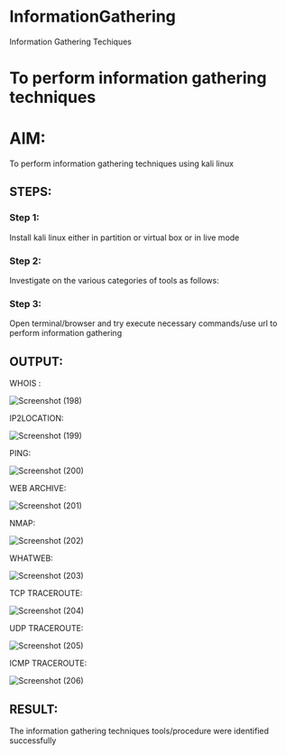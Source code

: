 # InformationGathering
Information Gathering Techiques

# To perform information gathering techniques

# AIM:

To perform information gathering techniques using kali linux 

## STEPS:

### Step 1:

Install kali linux either in partition or virtual box or in live mode

### Step 2:

Investigate on the various categories of tools as follows:

### Step 3:
Open terminal/browser and try execute necessary commands/use url to perform information gathering


## OUTPUT:
WHOIS :

![Screenshot (198)](https://github.com/user-attachments/assets/880e8bee-7945-4a44-af80-e5b4fd8b8103)

IP2LOCATION:

![Screenshot (199)](https://github.com/user-attachments/assets/2ec118d1-61d4-46d5-8e40-ab3ddcba1ff5)

PING: 

![Screenshot (200)](https://github.com/user-attachments/assets/dd3aef56-15ff-4fea-8170-407592b2c4c5)

WEB ARCHIVE:

![Screenshot (201)](https://github.com/user-attachments/assets/8ac17726-569b-40d2-844e-aa0120953d43)

NMAP:

![Screenshot (202)](https://github.com/user-attachments/assets/4ceb8aac-4d24-4c40-8f5f-b88c17a48a9a)

WHATWEB:

![Screenshot (203)](https://github.com/user-attachments/assets/f1de148d-c3c0-4624-be7a-27c019ea1f91)

TCP TRACEROUTE:

![Screenshot (204)](https://github.com/user-attachments/assets/98541e13-2be3-411c-9389-2cf9bc088507)

UDP TRACEROUTE:

![Screenshot (205)](https://github.com/user-attachments/assets/ef7524ec-af50-4028-968b-07aa14ef973a)

ICMP TRACEROUTE:

![Screenshot (206)](https://github.com/user-attachments/assets/bf429219-45fe-4e0a-a8e5-f0bf35d3944d)


## RESULT:
The information gathering techniques tools/procedure were  identified successfully
